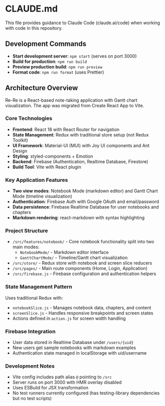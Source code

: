 # CLAUDE.md

This file provides guidance to Claude Code (claude.ai/code) when working with code in this repository.

## Development Commands

- **Start development server**: `npm start` (serves on port 3000)
- **Build for production**: `npm run build`
- **Preview production build**: `npm run preview`
- **Format code**: `npm run format` (uses Prettier)

## Architecture Overview

Re-Re is a React-based note-taking application with Gantt chart visualization. The app was migrated from Create React App to Vite.

### Core Technologies
- **Frontend**: React 18 with React Router for navigation
- **State Management**: Redux with traditional store setup (not Redux Toolkit)
- **UI Framework**: Material-UI (MUI) with Joy UI components and Ant Design
- **Styling**: styled-components + Emotion
- **Backend**: Firebase (Authentication, Realtime Database, Firestore)
- **Build Tool**: Vite with React plugin

### Key Application Features
- **Two view modes**: Notebook Mode (markdown editor) and Gantt Chart Mode (timeline visualization)
- **Authentication**: Firebase Auth with Google OAuth and email/password
- **Data persistence**: Firebase Realtime Database for user notebooks and chapters
- **Markdown rendering**: react-markdown with syntax highlighting

### Project Structure
- `/src/features/notebook/` - Core notebook functionality split into two main modes:
  - `NotebookMode/` - Markdown editor interface
  - `GanttChartMode/` - Timeline/Gantt chart visualization
- `/src/store/` - Redux store with notebook and screen slice reducers
- `/src/pages/` - Main route components (Home, Login, Application)
- `/src/firebase.js` - Firebase configuration and authentication helpers

### State Management Pattern
Uses traditional Redux with:
- `notebookSlice.js` - Manages notebook data, chapters, and content
- `screenSlice.js` - Handles responsive breakpoints and screen states
- Actions defined in `action.js` for screen width handling

### Firebase Integration
- User data stored in Realtime Database under `/users/{uid}`
- New users get sample notebooks with markdown examples
- Authentication state managed in localStorage with uid/username

### Development Notes
- Vite config includes path alias `@` pointing to `/src`
- Server runs on port 3000 with HMR overlay disabled
- Uses ESBuild for JSX transformation
- No test runners currently configured (has testing-library dependencies but no test scripts)